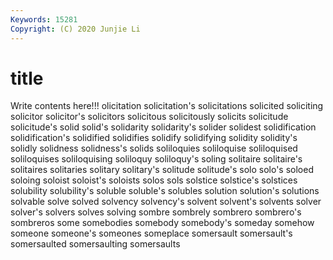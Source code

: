 ```yaml
---
Keywords: 15281
Copyright: (C) 2020 Junjie Li
---
```


# title

Write contents here!!!
olicitation 
solicitation's 
solicitations 
solicited 
soliciting 
solicitor 
solicitor's
solicitors 
solicitous 
solicitously 
solicits 
solicitude 
solicitude's 
solid 
solid's 
solidarity 
solidarity's
solider 
solidest 
solidification 
solidification's 
solidified 
solidifies 
solidify 
solidifying 
solidity 
solidity's
solidly 
solidness 
solidness's 
solids 
soliloquies 
soliloquise 
soliloquised 
soliloquises 
soliloquising 
soliloquy
soliloquy's 
soling 
solitaire 
solitaire's 
solitaires 
solitaries 
solitary 
solitary's 
solitude 
solitude's
solo 
solo's 
soloed 
soloing 
soloist 
soloist's 
soloists 
solos 
sols 
solstice
solstice's 
solstices 
solubility 
solubility's 
soluble 
soluble's 
solubles 
solution 
solution's 
solutions
solvable 
solve 
solved 
solvency 
solvency's 
solvent 
solvent's 
solvents 
solver 
solver's
solvers 
solves 
solving 
sombre 
sombrely 
sombrero 
sombrero's 
sombreros 
some 
somebodies
somebody 
somebody's 
someday 
somehow 
someone 
someone's 
someones 
someplace 
somersault 
somersault's
somersaulted 
somersaulting 
somersaults 
